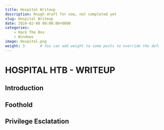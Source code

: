 ```yaml
---
title: Hospital Writeup
description: Rough draft for now, not completed yet
slug: Hospital Writeup
date: 2024-02-08 00:00:00+0000
categories:
    - Hack The Box
    - Windows
image: Hospital.png
weight: 3       # You can add weight to some posts to override the default sorting (date descending)
---
```



# HOSPITAL HTB - WRITEUP
  

  

 
## Introduction


## Foothold


## Privilege Esclatation